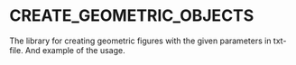 # CREATE_GEOMETRIC_OBJECTS
The library for creating geometric figures with the given parameters in txt-file. And example of the usage.
